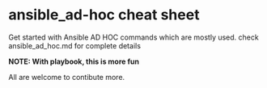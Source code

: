 # ansible_ad-hoc cheat sheet
Get started with Ansible AD HOC commands which are mostly used. check ansible_ad_hoc.md for complete details

**NOTE: With playbook, this is more fun**

All are welcome to contibute more.
